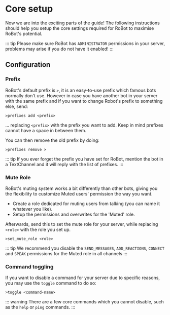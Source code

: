 # Core setup

Now we are into the exciting parts of the guide! The following instructions should help you setup the core settings required for RoBot to maximise RoBot's potential.

::: tip
Please make sure RoBot has `ADMINISTRATOR` permissions in your server, problems may arise if you do not have it enabled!
:::

## Configuration

### Prefix

RoBot's default prefix is `>`, it is an easy-to-use prefix which famous bots normally don't use. However in case you have another bot in your server with the same prefix and if you want to change Robot's prefix to something else, send:

```
>prefixes add <prefix>
```

... replacing `<prefix>` with the prefix you want to add. Keep in mind prefixes cannot have a space in between them.

You can then remove the old prefix by doing:

```
>prefixes remove >
```

::: tip
If you ever forget the prefix you have set for RoBot, mention the bot in a TextChannel and it will reply with the list of prefixes.
:::

### Mute Role

RoBot's muting system works a bit differently than other bots, giving you the flexibility to customize Muted users' permission the way you want. 
* Create a role dedicated for muting users from talking (you can name it whatever you like).
* Setup the permissions and overwrites for the 'Muted' role.

Afterwards, send this to set the mute role for your server, while replacing `<role>` with the role you set up.


```
>set_mute_role <role>
```

::: tip
We recommend you disable the `SEND_MESSAGES`, `ADD_REACTIONS`, `CONNECT` and `SPEAK` permissions for the Muted role in all channels
:::

### Command toggling

If you want to disable a command for your server due to specific reasons, you may use the `toggle` command to do so:

```
>toggle <command-name>
```

::: warning
There are a few core commands which you cannot disable, such as the `help` or `ping` commands.
:::